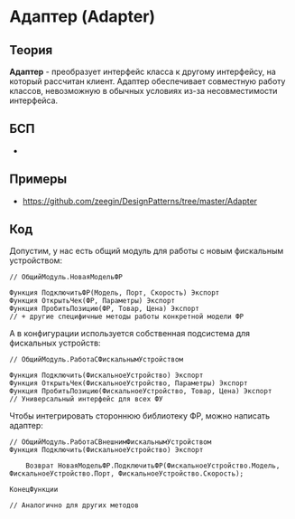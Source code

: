 # Адаптер (Adapter)

## Теория
**Адаптер** - преобразует интерфейс класса к другому интерфейсу, на который рассчитан клиент. Адаптер обеспечивает совместную работу классов, невозможную в обычных условиях из-за несовместимости интерфейса.

## БСП
- 

## Примеры
- https://github.com/zeegin/DesignPatterns/tree/master/Adapter

## Код
Допустим, у нас есть общий модуль для работы с новым фискальным устройством:

    // ОбщийМодуль.НоваяМодельФР
    
    Функция ПодключитьФР(Модель, Порт, Скорость) Экспорт  
    Функция ОткрытьЧек(ФР, Параметры) Экспорт
    Функция ПробитьПозицию(ФР, Товар, Цена) Экспорт
    // + другие специфичные методы работы конкретной модели ФР

A в конфигурации используется собственная подсистема для фискальных устройств:

    // ОбщийМодуль.РаботаСФискальнымУстройством
   
    Функция Подключить(ФискальноеУстройство) Экспорт
    Функция ОткрытьЧек(ФискальноеУстройство, Параметры) Экспорт
    Функция ПробитьПозицию(ФискальноеУстройство, Товар, Цена) Экспорт
    // Универсальный интерфейс для всех ФУ

Чтобы интегрировать стороннюю библиотеку ФР, можно написать адаптер:

    // ОбщийМодуль.РаботаСВнешнимФискальнымУстройством
    Функция Подключить(ФискальноеУстройство) Экспорт  
  
        Возврат НоваяМодельФР.ПодключитьФР(ФискальноеУстройство.Модель, ФискальноеУстройство.Порт, ФискальноеУстройство.Скорость);
    
    КонецФункции

    // Аналогично для других методов

